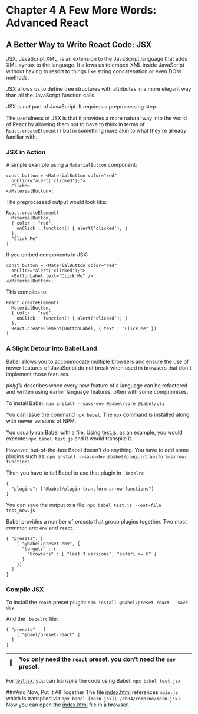 #  Chapter 4 A Few More Words: Advanced React

## A Better Way to Write React Code: JSX
JSX, JavaScript XML, is an extension to the JavaScript language that adds XML
syntax to the language. It allows us to embed XML inside JavaScript without
having to resort to things like string concatenation or even DOM methods.

JSX allows us to define tree structures with attributes in a more elegant way
than all the JavaScript function calls.

JSX is _not_ part of JavaScript. It requires a preprocessing step.

The usefulness of JSX is that it provides a more natural way into the world of
React by allowing them not to have to think in terms of `React.createElement()`
but in something more akin to what they're already familiar with.

### JSX in Action
A simple example using a `MaterialButton` component:
```
const button = <MaterialButton color="red"
  onClick="alert('clicked');">
  ClickMe
</MaterialButton>;
```
The preprocessed output would look like:
```
React.createElement(
  MaterialButton,
  { color : "red",
    onClick : function() { alert('clicked'); }
  },
  "Click Me"
)
```

If you embed components in JSX:
```
const button = <MaterialButton color="red"
  onClick="alert('clicked');">
  <ButtonLabel text="Click Me" />
</MaterialButton>;
```
This compiles to:
```
React.createElement(
  MaterialButton,
  { color : "red",
    onClick : function() { alert('clicked'); }
  },
  React.createElement(ButtonLabel, { text : "Click Me" })
)
```

### A Slight Detour into Babel Land
Babel allows you to accommodate multiple browsers and ensure the use of newer
features of JavaScript do not break when used in browsers that don't implement
those features.

_polyfill_ describes when every new feature of a language can be refactored
and written using earlier language features, often with some compromises.

To install Babel: `npm install --save-dev @babel/core @babel/cli`

You can issue the command `npx babel`. The `npx` command is installed along
with newer versions of NPM.

You usually run Babel with a file. Using [test.js](./ch04/babel/test.js), as an
example, you would execute: `npx babel test.js` and it would transpile it.

However, out-of-the-box Babel doesn't do anything. You have to add some plugins
such as: `npm install --save-dev @babel/plugin-transform-arrow-functions`

Then you have to tell Babel to use that plugin in `.babelrc`
```
{
  "plugins": ["@babel/plugin-transform-arrow-functions"]
}
```
You can save the output to a file: `npx babel test.js --out-file test_new.js`

Babel provides a number of _presets_ that group plugins together. Two most
common are: `env` and `react`.
```
{ "presets": [
    [ "@babel/preset-env", {
      "targets" : {
        "browsers" : [ "last 3 versions", "safari >= 6" ]
      }
    }]
  ]
}
```

### Compile JSX
To install the `react` preset plugin: `npm install @babel/preset-react --save-dev`

And the `.babelrc` file:
```
{ "presets" : [
    [ "@bael/preset-react" ]
  ]
}
```

| :memo: | You only need the `react` preset, you don't need the `env` preset. |
|-|:-|

For [test.jsx](./ch04/jsx/test.jsx), you can transpile the code using Babel:
`npx babel test.jsx`

###And Now, Put It All Together
The file [index.html](./ch04/combine/index.html) references `main.js` which
is transpiled via `npx babel [main.jsx](./ch04/combine/main.jsx)`. Now you can
open the [index.html](./ch04/combine/index.html) file in a browser.

